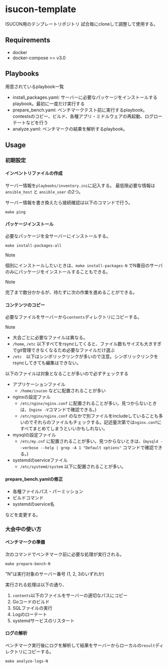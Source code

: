 # isucon-template

ISUCON用のテンプレートリポジトリ
試合毎にcloneして調整して使用する。

## Requirements

- docker
- docker-compose >= v3.0

## Playbooks

用意されているplaybook一覧

- install_packages.yaml: サーバーに必要なパッケージをインストールするplaybook。最初に一度だけ実行する
- prepare_bench.yaml: ベンチマークテスト前に実行するplaybook。contestsのコピー、ビルド、各種アプリ・ミドルウェアの再起動、ログローテートなどを行う
- analyze.yaml: ベンチマークの結果を解析するplaybook。

## Usage

### 初期設定

#### インベントリファイルの作成

サーバー情報を`playbooks/inventory.ini`に記入する。
最低限必要な情報は `ansible_host` と `ansible_user` の2つ。

サーバー情報を書き換えたら接続確認は以下のコマンドで行う。

```
make ping
```

#### パッケージインストール

必要なパッケージを全サーバーにインストールする。

```
make install-packages-all
```

> [!NOTE]
> 個別にインストールしたいときは、`make install-packages-N` でN番目のサーバのみにパッケージをインストールすることもできる。

> [!NOTE]
> 完了まで数分かかるが、待たずに次の作業を進めることができる。

#### コンテンツのコピー

必要なファイルをサーバーから`contents`ディレクトリにコピーする。

> [!NOTE]
> - 大会ごとに必要なファイルは異なる。
> - `/home`, `/etc` 以下すべてをrsyncしてくると、ファイル数もサイズも大きすぎでgit管理できなくなるため必要なファイルだけ選ぶ
> - `/etc`　以下はシンボリックリンクが多いので注意。シンボリックリンクをrsyncしてきても編集はできない。
>
> 以下のファイルは対象となることが多いので必ずチェックする
>
> - アプリケーションファイル
>   - `/home/isucon` などに配置されることが多い
> - nginxの設定ファル
>   - `/etc/nginx/nginx.conf` に配置されることが多い。見つからないときは、(`nginx -V`コマンドで確認できる。)
>   - `/etc/nginx/nginx.conf` のなかで別ファイルをincludeしていることも多いのでそれらのファイルもチェックする。記述量次第では`nginx.conf`にすべてまとめてしまうといいかもしれない。
> - mysqlの設定ファイル
>   - `/etc/my.cnf` に配置されることが多い。見つからないときは、(`mysqld --verbose --help | grep -A 1 "Default options"` コマンドで確認できる。)
> - systemdのserviceファイル
>   - `/etc/systemd/system` 以下に配置されることが多い。

#### prepare_bench.yamlの修正

- 各種ファイルパス・パーミッション
- ビルドコマンド
- systemdのservice名

などを変更する。

### 大会中の使い方

#### ベンチマークの準備

次のコマンドでベンチマーク前に必要な処理が実行される。

```
make prepare-bench-N
```
"N"は実行対象のサーバー番号 (1, 2, 3のいずれか)

実行される処理は以下の通り、

1. `contents`以下のファイルをサーバーの適切なパスにコピー
2. Goコードのビルド
3. SQLファイルの実行
4. Logのローテート
5. systemdサービスのリスタート

#### ログの解析

ベンチマーク実行後にログを解析して結果をサーバーからローカルの`result`ディレクトリにコピーする。

```
make analyze-logs-N
```
